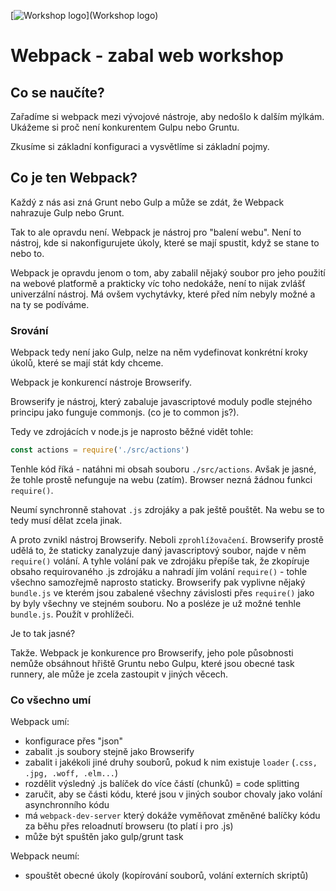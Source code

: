 [![Workshop logo](https://fbcdn-sphotos-c-a.akamaihd.net/hphotos-ak-xap1/v/t1.0-9/14462927_898177223660398_5621353142294193663_n.jpg?_nc_eui2=v1%3AAeFhqtQn8lYPBHXdBgc-zmRX4SyxuOWbrzHGfER6mzIu2LLpRxQEr6SxGfUaBcUvtkJ_JQMqPzqzcCW-iSBG6SptwUiT_5562xs6uCEV7Y4duQ&oh=fb322963b80d25c8da2466bea0b8f5aa&oe=586C3C50&__gda__=1483427980_b474f06db25908a006e970a2f56269a7)](Workshop logo)

# Webpack - zabal web workshop

## Co se naučíte?
Zařadíme si webpack mezi vývojové nástroje, aby nedošlo k dalším mýlkám. Ukážeme si proč není konkurentem Gulpu nebo Gruntu.

Zkusíme si základní konfiguraci a vysvětlíme si základní pojmy.


## Co je ten Webpack?
Každý z nás asi zná Grunt nebo Gulp a může se zdát, že Webpack nahrazuje Gulp nebo Grunt.

Tak to ale opravdu není. Webpack je nástroj pro "balení webu". Není to nástroj, kde si nakonfigurujete úkoly, které se mají spustit, když se stane to nebo to.

Webpack je opravdu jenom o tom, aby zabalil nějaký soubor pro jeho použití na webové platformě a prakticky víc toho nedokáže, není to nijak zvlášť univerzální nástroj.
Má ovšem vychytávky, které před ním nebyly možné a na ty se podíváme.

### Srování
Webpack tedy není jako Gulp, nelze na něm vydefinovat konkrétní kroky úkolů, které se mají stát kdy chceme.

Webpack je konkurencí nástroje Browserify.

Browserify je nástroj, který zabaluje javascriptové moduly podle stejného principu jako funguje commonjs. (co je to common js?).

Tedy ve zdrojácích v node.js je naprosto běžné vidět tohle:
``` js
const actions = require('./src/actions')
```

Tenhle kód říká - natáhni mi obsah souboru `./src/actions`. Avšak je jasné, že tohle prostě nefunguje na webu (zatím). Browser nezná žádnou funkci `require()`.

Neumí synchronně stahovat `.js` zdrojáky a pak ještě pouštět. Na webu se to tedy musí dělat zcela jinak.

A proto zvnikl nástroj Browserify. Neboli `zprohlížovačení`. Browserify prostě udělá to, že staticky zanalyzuje daný javascriptový soubor, najde v něm `require()` volání.
A tyhle volání pak ve zdrojáku přepíše tak, že zkopíruje obsaho requirovaného .js zdrojáku a nahradí jím volání `require()` - tohle všechno samozřejmě naprosto staticky.
Browserify pak vyplivne nějaký `bundle.js` ve kterém jsou zabalené všechny závislosti přes `require()` jako by byly všechny ve stejném souboru. No a posléze je už možné tenhle `bundle.js`.
Použít v prohlížeči.

Je to tak jasné?

Takže. Webpack je konkurence pro Browserify, jeho pole působnosti nemůže obsáhnout hřiště Gruntu nebo Gulpu, které jsou obecné task runnery, ale může je zcela zastoupit v jiných věcech.

### Co všechno umí
Webpack umí:
- konfigurace přes "json"
- zabalit .js soubory stejně jako Browserify
- zabalit i jakékoli jiné druhy souborů, pokud k nim existuje `loader` (`.css, .jpg, .woff, .elm...`)
- rozdělit výsledný .js balíček do více částí (chunků) = code splitting
- zaručit, aby se části kódu, které jsou v jiných soubor chovaly jako volání asynchronního kódu
- má `webpack-dev-server` který dokáže vyměňovat změněné balíčky kódu za běhu přes reloadnutí browseru (to platí i pro .js)
- může být spuštěn jako gulp/grunt task

Webpack neumí:
- spouštět obecné úkoly (kopírování souborů, volání externích skriptů)
